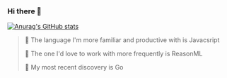 ### Hi there 👋

[![Anurag's GitHub stats](https://github-readme-stats.vercel.app/api?username=cchampou&count_private=true&show_icons=true&theme=buefy)](https://github.com/anuraghazra/github-readme-stats)
> 🏃️ The language I'm more familiar and productive with is Javacsript
>
> 🙈️ The one I'd love to work with more frequently is ReasonML
>
> 🔬️ My most recent discovery is Go
